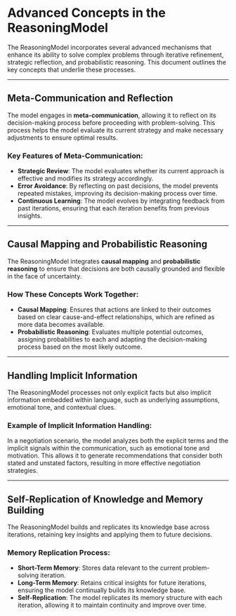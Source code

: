 # Advanced Concepts in the ReasoningModel

The ReasoningModel incorporates several advanced mechanisms that enhance its ability to solve complex problems through iterative refinement, strategic reflection, and probabilistic reasoning. This document outlines the key concepts that underlie these processes.

---

## Meta-Communication and Reflection

The model engages in **meta-communication**, allowing it to reflect on its decision-making process before proceeding with problem-solving. This process helps the model evaluate its current strategy and make necessary adjustments to ensure optimal results.

### Key Features of Meta-Communication:
- **Strategic Review**: The model evaluates whether its current approach is effective and modifies its strategy accordingly.
- **Error Avoidance**: By reflecting on past decisions, the model prevents repeated mistakes, improving its decision-making process over time.
- **Continuous Learning**: The model evolves by integrating feedback from past iterations, ensuring that each iteration benefits from previous insights.

---

## Causal Mapping and Probabilistic Reasoning

The ReasoningModel integrates **causal mapping** and **probabilistic reasoning** to ensure that decisions are both causally grounded and flexible in the face of uncertainty.

### How These Concepts Work Together:
- **Causal Mapping**: Ensures that actions are linked to their outcomes based on clear cause-and-effect relationships, which are refined as more data becomes available.
- **Probabilistic Reasoning**: Evaluates multiple potential outcomes, assigning probabilities to each and adapting the decision-making process based on the most likely outcome.

---

## Handling Implicit Information

The ReasoningModel processes not only explicit facts but also implicit information embedded within language, such as underlying assumptions, emotional tone, and contextual clues.

### Example of Implicit Information Handling:
In a negotiation scenario, the model analyzes both the explicit terms and the implicit signals within the communication, such as emotional tone and motivation. This allows it to generate recommendations that consider both stated and unstated factors, resulting in more effective negotiation strategies.

---

## Self-Replication of Knowledge and Memory Building

The ReasoningModel builds and replicates its knowledge base across iterations, retaining key insights and applying them to future decisions.

### Memory Replication Process:
- **Short-Term Memory**: Stores data relevant to the current problem-solving iteration.
- **Long-Term Memory**: Retains critical insights for future iterations, ensuring the model continually builds its knowledge base.
- **Self-Replication**: The model replicates its memory structure with each iteration, allowing it to maintain continuity and improve over time.

